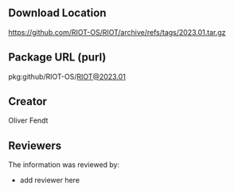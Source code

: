 ## Download Location

https://github.com/RIOT-OS/RIOT/archive/refs/tags/2023.01.tar.gz

## Package URL (purl)

pkg:github/RIOT-OS/RIOT@2023.01

## Creator

Oliver Fendt

## Reviewers

The information was reviewed by:

* add reviewer here
